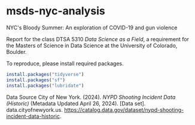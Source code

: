 # msds-nyc-analysis
NYC's Bloody Summer: An exploration of COVID-19 and gun violence

Report for the class DTSA 5310 *Data Science as a Field*, a requirement for the Masters of Science in Data Science at the University of Colorado, Boulder.

To reproduce, please install required packages.

```R
install.packages("tidyverse")
install.packages("sf")
install.packages("lubridate")
```

Data Source
City of New York. (2024). *NYPD Shooting Incident Data (Historic)* (Metadata Updated April 26, 2024). [Data set]. data.cityofnewyork.us. https://catalog.data.gov/dataset/nypd-shooting-incident-data-historic.
